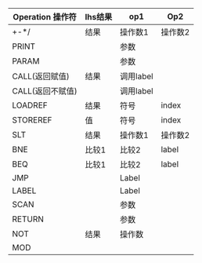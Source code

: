 | Operation 操作符 | lhs结果 | op1       | Op2     |
| ---------------- | ------- | --------- | ------- |
| +\-\*\/          | 结果    | 操作数1   | 操作数2 |
| PRINT            |         | 参数      |         |
| PARAM            |         | 参数      |         |
| CALL(返回赋值)   | 结果    | 调用label |         |
| CALL(返回不赋值) |         | 调用label |         |
| LOADREF          | 结果    | 符号      | index   |
| STOREREF         | 值      | 符号      | index   |
| SLT              | 结果     | 操作数1   | 操作数2 |
| BNE              | 比较1        | 比较2     | label        |
| BEQ              | 比较1        | 比较2     | label        |
| JMP              |         | Label     |         |
| LABEL            |         | Label     |         |
| SCAN             |         | 参数      |         |
| RETURN           |         | 参数      |         |
| NOT              | 结果    | 操作数    |         |
| MOD              |         |           |         |